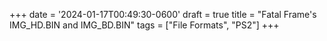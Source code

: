 +++
date = '2024-01-17T00:49:30-0600'
draft = true
title = "Fatal Frame's IMG_HD.BIN and IMG_BD.BIN"
tags = ["File Formats", "PS2"]
+++
